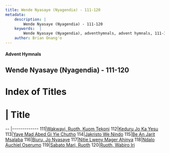 ```yaml
---
title: Wende Nyasaye (Nyagendia) - 111-120
metadata:
    description: |
        Wende Nyasaye (Nyagendia) - 111-120
    keywords:  |
        Wende Nyasaye (Nyagendia), adventhymnals, advent hymnals, 111-120
    author: Brian Onang'o
---
```


#### Advent Hymnals
## Wende Nyasaye (Nyagendia) - 111-120

# Index of Titles
# | Title                        
-- |-------------
111|[Wakwayi, Ruoth, Kuom Tekoni](/wende-nyasaye/101-200/111-120/Wakwayi,-Ruoth,-Kuom-Tekoni)
112|[Keduru Jo Ka Yesu](/wende-nyasaye/101-200/111-120/Keduru-Jo-Ka-Yesu)
113|[Yaye Mad Abed Gi Yie Chutho](/wende-nyasaye/101-200/111-120/Yaye-Mad-Abed-Gi-Yie-Chutho)
114|[Jakristo We Nindo](/wende-nyasaye/101-200/111-120/Jakristo-We-Nindo)
115|[Be An Jarit Msalaba](/wende-nyasaye/101-200/111-120/Be-An-Jarit-Msalaba)
116|[Biuru, Jo Nyasaye](/wende-nyasaye/101-200/111-120/Biuru,-Jo-Nyasaye)
117|[Nitie Lweny Mager Ahinya](/wende-nyasaye/101-200/111-120/Nitie-Lweny-Mager-Ahinya)
118|[Ndalo Auchiel Oserumo](/wende-nyasaye/101-200/111-120/Ndalo-Auchiel-Oserumo)
119|[Sabato Mari, Ruoth](/wende-nyasaye/101-200/111-120/Sabato-Mari,-Ruoth)
120|[Ruoth, Wabiro Iri](/wende-nyasaye/101-200/111-120/Ruoth,-Wabiro-Iri)